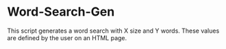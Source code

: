 # Word-Search-Gen
 This script generates a word search with X size and Y words. 
 These values are defined by the user on an HTML page.
